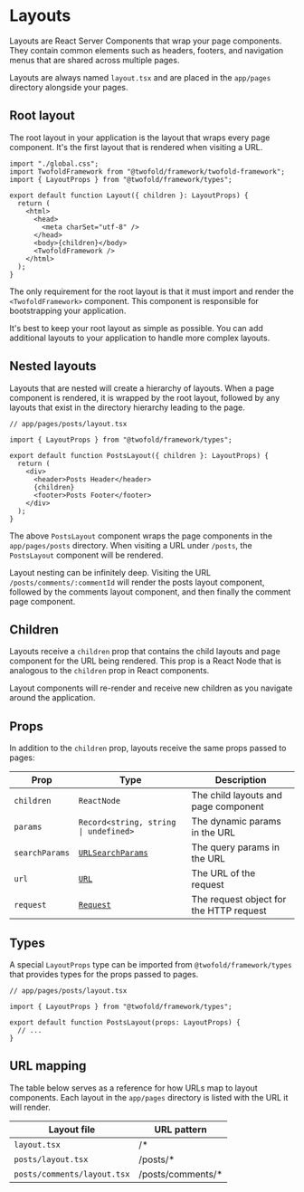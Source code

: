 # Layouts

Layouts are React Server Components that wrap your page components. They contain common elements such as headers, footers, and navigation menus that are shared across multiple pages.

Layouts are always named `layout.tsx` and are placed in the `app/pages` directory alongside your pages.

## Root layout

The root layout in your application is the layout that wraps every page component. It's the first layout that is rendered when visiting a URL.

```tsx
import "./global.css";
import TwofoldFramework from "@twofold/framework/twofold-framework";
import { LayoutProps } from "@twofold/framework/types";

export default function Layout({ children }: LayoutProps) {
  return (
    <html>
      <head>
        <meta charSet="utf-8" />
      </head>
      <body>{children}</body>
      <TwofoldFramework />
    </html>
  );
}
```

The only requirement for the root layout is that it must import and render the `<TwofoldFramework>` component. This component is responsible for bootstrapping your application.

It's best to keep your root layout as simple as possible. You can add additional layouts to your application to handle more complex layouts.

## Nested layouts

Layouts that are nested will create a hierarchy of layouts. When a page component is rendered, it is wrapped by the root layout, followed by any layouts that exist in the directory hierarchy leading to the page.

```tsx
// app/pages/posts/layout.tsx

import { LayoutProps } from "@twofold/framework/types";

export default function PostsLayout({ children }: LayoutProps) {
  return (
    <div>
      <header>Posts Header</header>
      {children}
      <footer>Posts Footer</footer>
    </div>
  );
}
```

The above `PostsLayout` component wraps the page components in the `app/pages/posts` directory. When visiting a URL under `/posts`, the `PostsLayout` component will be rendered.

Layout nesting can be infinitely deep. Visiting the URL `/posts/comments/:commentId` will render the posts layout component, followed by the comments layout component, and then finally the comment page component.

## Children

Layouts receive a `children` prop that contains the child layouts and page component for the URL being rendered. This prop is a React Node that is analogous to the `children` prop in React components.

Layout components will re-render and receive new children as you navigate around the application.

## Props

In addition to the `children` prop, layouts receive the same props passed to pages:

| Prop           | Type                                                                                  | Description                             |
| -------------- | ------------------------------------------------------------------------------------- | --------------------------------------- |
| `children`     | `ReactNode`                                                                           | The child layouts and page component    |
| `params`       | `Record<string, string \| undefined>`                                                 | The dynamic params in the URL           |
| `searchParams` | [`URLSearchParams`](https://developer.mozilla.org/en-US/docs/Web/API/URLSearchParams) | The query params in the URL             |
| `url`          | [`URL`](https://developer.mozilla.org/en-US/docs/Web/API/URL)                         | The URL of the request                  |
| `request`      | [`Request`](https://developer.mozilla.org/en-US/docs/Web/API/Request)                 | The request object for the HTTP request |

## Types

A special `LayoutProps` type can be imported from `@twofold/framework/types` that provides types for the props passed to pages.

```tsx
// app/pages/posts/layout.tsx

import { LayoutProps } from "@twofold/framework/types";

export default function PostsLayout(props: LayoutProps) {
  // ...
}
```

## URL mapping

The table below serves as a reference for how URLs map to layout components. Each layout in the `app/pages` directory is listed with the URL it will render.

| Layout file                 | URL pattern        |
| --------------------------- | ------------------ |
| `layout.tsx`                | /\*                |
| `posts/layout.tsx`          | /posts/\*          |
| `posts/comments/layout.tsx` | /posts/comments/\* |
